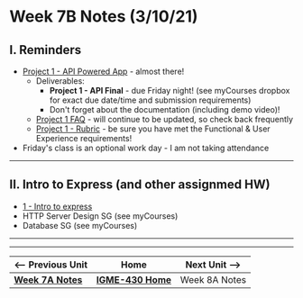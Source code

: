 # Week 7B Notes (3/10/21)

## I. Reminders

- [Project 1 - API Powered App](../projects/project-1.md) - almost there!
  - Deliverables:
    - **Project 1 - API Final** - due Friday night! (see myCourses dropbox for exact due date/time and submission requirements)
    - Don't forget about the documentation (including demo video)!
  - [Project 1 FAQ](../projects/project-1-FAQ.md) - will continue to be updated, so check back frequently
  - [Project 1 - Rubric](../projects/project-1.md#rubric) - be sure you have met the Functional & User Experience requirements! 
- Friday's class is an optional work day - I am not taking attendance

<hr>

## II. Intro to Express (and other assignmed HW)
- [1 - Intro to express](../express/1-express-intro.md)
- HTTP Server Design SG (see myCourses)
- Database SG (see myCourses)




<hr><hr>

| <-- Previous Unit | Home | Next Unit -->
| --- | --- | --- 
| [**Week 7A Notes**](7A.md)   |  [**IGME-430 Home**](../README.md) | Week 8A Notes
